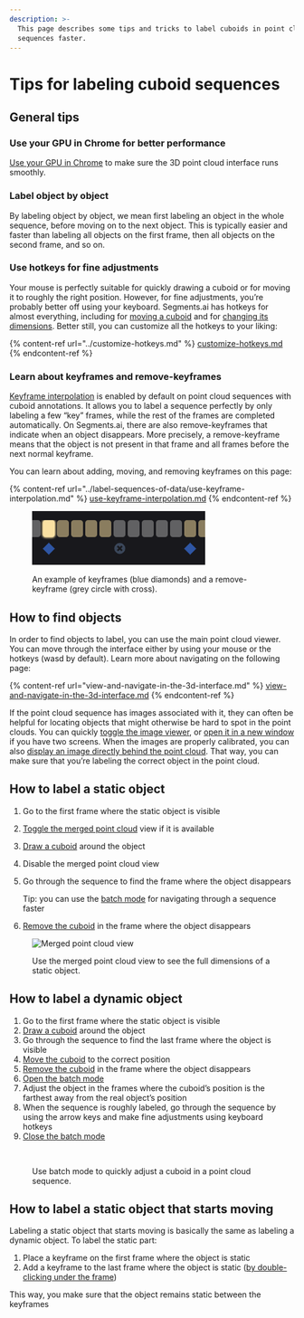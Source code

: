 ```yaml
---
description: >-
  This page describes some tips and tricks to label cuboids in point cloud
  sequences faster.
---
```


# Tips for labeling cuboid sequences

## General tips

### Use your GPU in Chrome for better performance

[Use your GPU in Chrome](https://sixth-smell-48e.notion.site/How-to-use-your-GPU-in-Chrome-2b95e19fb77c456c87f798013769a98a) to make sure the 3D point cloud interface runs smoothly.

### Label object by object

By labeling object by object, we mean first labeling an object in the whole sequence, before moving on to the next object. This is typically easier and faster than labeling all objects on the first frame, then all objects on the second frame, and so on.

### Use hotkeys for fine adjustments

Your mouse is perfectly suitable for quickly drawing a cuboid or for moving it to roughly the right position. However, for fine adjustments, you’re probably better off using your keyboard. Segments.ai has hotkeys for almost everything, including for [moving a cuboid](3d-point-cloud-cuboid-interface.md#translate-a-cuboid) and for [changing its dimensions](3d-point-cloud-cuboid-interface.md#change-the-dimensions-of-a-cuboid). Better still, you can customize all the hotkeys to your liking:

{% content-ref url="../customize-hotkeys.md" %}
[customize-hotkeys.md](../customize-hotkeys.md)
{% endcontent-ref %}

### Learn about keyframes and remove-keyframes

[Keyframe interpolation](../../background/sequences.md#keyframes-and-remove-keyframes) is enabled by default on point cloud sequences with cuboid annotations. It allows you to label a sequence perfectly by only labeling a few “key” frames, while the rest of the frames are completed automatically. On Segments.ai, there are also remove-keyframes that indicate when an object disappears. More precisely, a remove-keyframe means that the object is not present in that frame and all frames before the next normal keyframe.

You can learn about adding, moving, and removing keyframes on this page:

{% content-ref url="../label-sequences-of-data/use-keyframe-interpolation.md" %}
[use-keyframe-interpolation.md](../label-sequences-of-data/use-keyframe-interpolation.md)
{% endcontent-ref %}

<figure><img src="../../.gitbook/assets/image (25) (1).png" alt=""><figcaption><p>An example of keyframes (blue diamonds) and a remove-keyframe (grey circle with cross).</p></figcaption></figure>

## How to find objects

In order to find objects to label, you can use the main point cloud viewer. You can move through the interface either by using your mouse or the hotkeys (wasd by default). Learn more about navigating on the following page:

{% content-ref url="view-and-navigate-in-the-3d-interface.md" %}
[view-and-navigate-in-the-3d-interface.md](view-and-navigate-in-the-3d-interface.md)
{% endcontent-ref %}

If the point cloud sequence has images associated with it, they can often be helpful for locating objects that might otherwise be hard to spot in the point clouds. You can quickly [toggle the image viewer](view-and-navigate-in-the-3d-interface.md#view-synced-camera-images), or [open it in a new window](view-and-navigate-in-the-3d-interface.md#view-synced-camera-images) if you have two screens. When the images are properly calibrated, you can also [display an image directly behind the point cloud](view-and-navigate-in-the-3d-interface.md#display-a-camera-image-behind-the-point-cloud). That way, you can make sure that you’re labeling the correct object in the point cloud.

## How to label a static object

1. Go to the first frame where the static object is visible
2. [Toggle the merged point cloud](merged-point-cloud-view-for-static-objects.md#toggle-the-merged-point-cloud-view) view if it is available
3. [Draw a cuboid](3d-point-cloud-cuboid-interface.md#create-a-new-cuboid) around the object
4. Disable the merged point cloud view
5.  Go through the sequence to find the frame where the object disappears

    Tip: you can use the [batch mode](batch-mode-for-dynamic-objects.md) for navigating through a sequence faster
6. [Remove the cuboid](3d-point-cloud-cuboid-interface.md#remove-a-cuboid) in the frame where the object disappears

<figure><img src="../../.gitbook/assets/merged-view-compr.gif" alt="Merged point cloud view"><figcaption><p>Use the merged point cloud view to see the full dimensions of a static object. </p></figcaption></figure>

## How to label a dynamic object

1. Go to the first frame where the static object is visible
2. [Draw a cuboid](3d-point-cloud-cuboid-interface.md#create-a-new-cuboid) around the object
3. Go through the sequence to find the last frame where the object is visible
4. [Move the cuboid](3d-point-cloud-cuboid-interface.md#translate-a-cuboid) to the correct position
5. [Remove the cuboid](3d-point-cloud-cuboid-interface.md#remove-a-cuboid) in the frame where the object disappears
6. [Open the batch mode](batch-mode-for-dynamic-objects.md#switch-to-the-batch-mode)
7. Adjust the object in the frames where the cuboid’s position is the farthest away from the real object’s position
8. When the sequence is roughly labeled, go through the sequence by using the arrow keys and make fine adjustments using keyboard hotkeys
9. [Close the batch mode](batch-mode-for-dynamic-objects.md#exit-batch-mode)

<figure><img src="../../.gitbook/assets/batch-compr.gif" alt=""><figcaption><p>Use batch mode to quickly adjust a cuboid in a point cloud sequence.</p></figcaption></figure>

## How to label a static object that starts moving

Labeling a static object that starts moving is basically the same as labeling a dynamic object. To label the static part:

1. Place a keyframe on the first frame where the object is static
2. Add a keyframe to the last frame where the object is static ([by double-clicking under the frame](../label-sequences-of-data/use-keyframe-interpolation.md#in-a-different-frame))

This way, you make sure that the object remains static between the keyframes
